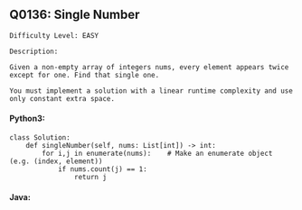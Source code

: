## Q0136: Single Number

```
Difficulty Level: EASY
```

```
Description:

Given a non-empty array of integers nums, every element appears twice except for one. Find that single one.

You must implement a solution with a linear runtime complexity and use only constant extra space.
```

#### Python3:

```
class Solution:
    def singleNumber(self, nums: List[int]) -> int:
        for i,j in enumerate(nums):    # Make an enumerate object (e.g. (index, element))
            if nums.count(j) == 1:
                return j
```

#### Java:

```

```